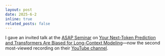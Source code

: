 ```yaml
---
layout: post
date: 2025-6-2
inline: true
related_posts: false
---
```


I gave an invited talk at the [ASAP Seminar](https://asap-seminar.github.io/) on [Your Next-Token Prediction and Transformers Are Biased for Long-Context Modeling](https://asap-seminar.github.io/assets/slides/asap-yifei-wang.pdf)—now the second most-viewed recording on their [YouTube channel](https://youtu.be/A36u6DB_TgU).

<!-- I gave an invited talk at the [ASAP seminar](https://asap-seminar.github.io/) on [Your Next-Token Prediction and Transformers Are Biased for Long-Context Modeling](https://asap-seminar.github.io/assets/slides/asap-yifei-wang.pdf) -- the YouTube recoding is the 2nd popularest in the channel! -->
 <!-- and [recording](https://youtu.be/A36u6DB_TgU)). -->